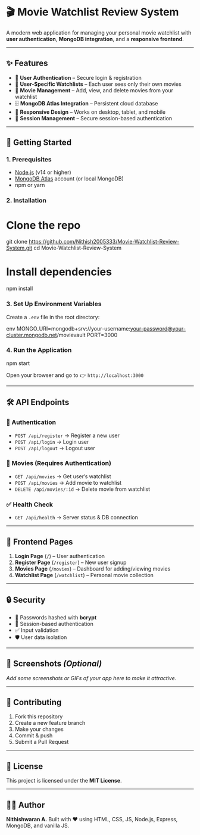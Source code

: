 # 🎬 Movie Watchlist Review System

A modern web application for managing your personal movie watchlist with **user authentication**, **MongoDB integration**, and a **responsive frontend**.

---

## ✨ Features
- 🔐 **User Authentication** – Secure login & registration  
- 👤 **User-Specific Watchlists** – Each user sees only their own movies  
- 🎥 **Movie Management** – Add, view, and delete movies from your watchlist  
- 🗄️ **MongoDB Atlas Integration** – Persistent cloud database  
- 📱 **Responsive Design** – Works on desktop, tablet, and mobile  
- 🔑 **Session Management** – Secure session-based authentication  

---

## 🚀 Getting Started

### 1. Prerequisites
- [Node.js](https://nodejs.org/) (v14 or higher)  
- [MongoDB Atlas](https://www.mongodb.com/atlas) account (or local MongoDB)  
- npm or yarn  

### 2. Installation

# Clone the repo
git clone https://github.com/Nithish2005333/Movie-Watchlist-Review-System.git
cd Movie-Watchlist-Review-System

# Install dependencies
npm install


### 3. Set Up Environment Variables

Create a `.env` file in the root directory:

env
MONGO_URI=mongodb+srv://your-username:your-password@your-cluster.mongodb.net/movievault
PORT=3000

### 4. Run the Application

npm start


Open your browser and go to 👉 `http://localhost:3000`

---

## 🛠️ API Endpoints

### 🔑 Authentication

* `POST /api/register` → Register a new user
* `POST /api/login` → Login user
* `POST /api/logout` → Logout user

### 🎥 Movies (Requires Authentication)

* `GET /api/movies` → Get user’s watchlist
* `POST /api/movies` → Add movie to watchlist
* `DELETE /api/movies/:id` → Delete movie from watchlist

### ✅ Health Check

* `GET /api/health` → Server status & DB connection

---

## 📱 Frontend Pages

1. **Login Page** (`/`) – User authentication
2. **Register Page** (`/register`) – New user signup
3. **Movies Page** (`/movies`) – Dashboard for adding/viewing movies
4. **Watchlist Page** (`/watchlist`) – Personal movie collection

---

## 🔒 Security

* 🔑 Passwords hashed with **bcrypt**
* 🔑 Session-based authentication
* ✅ Input validation
* 🛡️ User data isolation

---

## 📸 Screenshots *(Optional)*

*Add some screenshots or GIFs of your app here to make it attractive.*

---

## 🤝 Contributing

1. Fork this repository
2. Create a new feature branch
3. Make your changes
4. Commit & push
5. Submit a Pull Request

---

## 📄 License

This project is licensed under the **MIT License**.

---

## 👨‍💻 Author

**Nithishwaran A.**
Built with ❤️ using HTML, CSS, JS, Node.js, Express, MongoDB, and vanilla JS.


